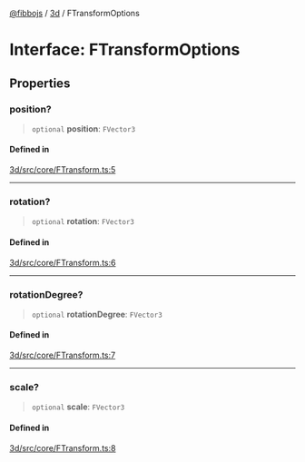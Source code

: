 [@fibbojs](/api/index) / [3d](/api/3d) / FTransformOptions

# Interface: FTransformOptions

## Properties

### position?

> `optional` **position**: `FVector3`

#### Defined in

[3d/src/core/FTransform.ts:5](https://github.com/fibbojs/fibbo/blob/75419f67767d6eabd45ee5e8c5b1df60af1ac8f3/packages/3d/src/core/FTransform.ts#L5)

***

### rotation?

> `optional` **rotation**: `FVector3`

#### Defined in

[3d/src/core/FTransform.ts:6](https://github.com/fibbojs/fibbo/blob/75419f67767d6eabd45ee5e8c5b1df60af1ac8f3/packages/3d/src/core/FTransform.ts#L6)

***

### rotationDegree?

> `optional` **rotationDegree**: `FVector3`

#### Defined in

[3d/src/core/FTransform.ts:7](https://github.com/fibbojs/fibbo/blob/75419f67767d6eabd45ee5e8c5b1df60af1ac8f3/packages/3d/src/core/FTransform.ts#L7)

***

### scale?

> `optional` **scale**: `FVector3`

#### Defined in

[3d/src/core/FTransform.ts:8](https://github.com/fibbojs/fibbo/blob/75419f67767d6eabd45ee5e8c5b1df60af1ac8f3/packages/3d/src/core/FTransform.ts#L8)

